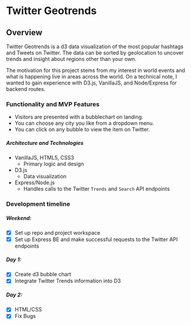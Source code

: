 # Twitter Geotrends

## Overview

Twitter Geotrends is a d3 data visualization of the most popular hashtags and Tweets on Twitter. The data can be sorted by geolocation to uncover trends and insight about regions other than your own.

The motivation for this project stems from my interest in world events and what is happening live in areas across the world. On a technical note, I wanted to gain experience with D3.js, VanillaJS, and Node/Express for backend routes.

### Functionality and MVP Features

* Visitors are presented with a bubblechart on landing.
* You can choose any city you like from a dropdown menu.
* You can click on any bubble to view the item on Twitter.

##### Architecture and Technologies

* VanillaJS, HTML5, CSS3
  * Primary logic and design
* D3.js
  * Data visualization
* Express/Node.js 
  * Handles calls to the Twitter `Trends` and `Search` API endpoints

### Development timeline

##### Weekend:
- [x] Set up repo and project workspace 
- [x] Set up Express BE and make successful requests to the Twitter API endpoints

##### Day 1:
- [x] Create d3 bubble chart
- [x] Integrate Twitter Trends information into D3

##### Day 2:
- [x] HTML/CSS
- [x] Fix Bugs
